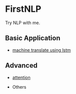 # FirstNLP
Try NLP with me.

## Basic Application

- [machine translate using lstm](translate)

## Advanced

- [attention](attention)

- Others
